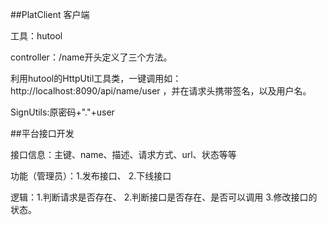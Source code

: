 ##PlatClient 客户端

工具：hutool 

controller：/name开头定义了三个方法。

利用hutool的HttpUtil工具类，一键调用如：
http://localhost:8090/api/name/user
，并在请求头携带签名，以及用户名。

SignUtils:原密码+"."+user



##平台接口开发

接口信息：主键、name、描述、请求方式、url、状态等等

功能（管理员）：1.发布接口、 2.下线接口

逻辑：1.判断请求是否存在、
 2.判断接口是否存在、是否可以调用
 3.修改接口的状态。
 
 





